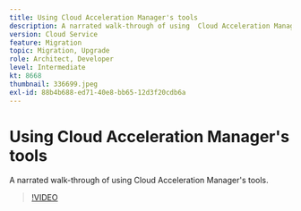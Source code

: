 ```yaml
---
title: Using Cloud Acceleration Manager's tools
description: A narrated walk-through of using  Cloud Acceleration Manager's tools.
version: Cloud Service
feature: Migration
topic: Migration, Upgrade
role: Architect, Developer
level: Intermediate
kt: 8668
thumbnail: 336699.jpeg
exl-id: 88b4b688-ed71-40e8-bb65-12d3f20cdb6a
---
```

# Using Cloud Acceleration Manager's tools

A narrated walk-through of using Cloud Acceleration Manager's tools.

>[!VIDEO](https://video.tv.adobe.com/v/336699/?quality=12&learn=on)
